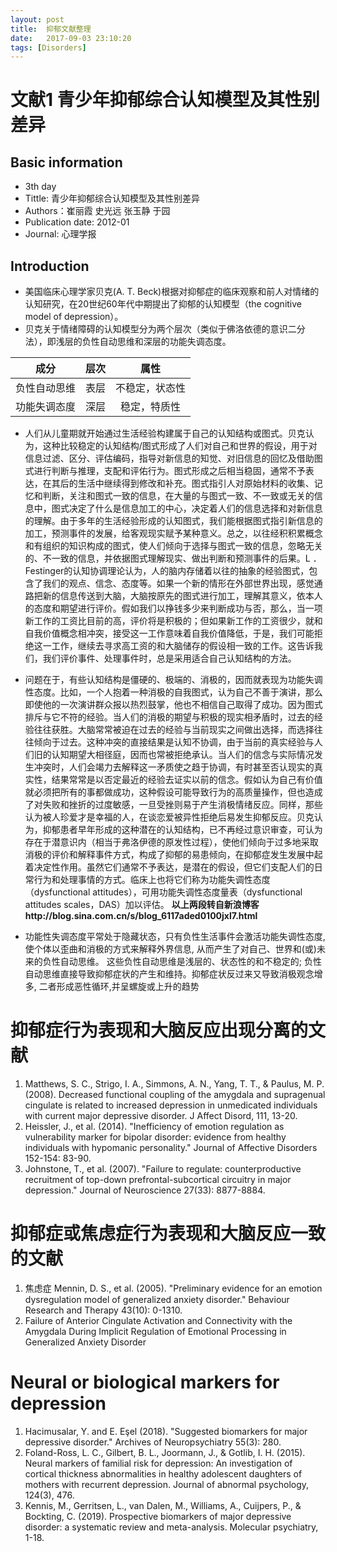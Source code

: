 ```yaml
---
layout: post
title:  抑郁文献整理
date:   2017-09-03 23:10:20
tags: [Disorders]
---
```


# 文献1 青少年抑郁综合认知模型及其性别差异

## Basic information
* 3th day
* Tittle: 青少年抑郁综合认知模型及其性别差异
* Authors：崔丽霞 史光远 张玉静 于园
* Publication date: 2012-01
* Journal: 心理学报

## Introduction

* 美国临床心理学家贝克(A. T. Beck)根据对抑郁症的临床观察和前人对情绪的认知研究，在20世纪60年代中期提出了抑郁的认知模型（the cognitive model of depression）。
* 贝克关于情绪障碍的认知模型分为两个层次（类似于佛洛依德的意识二分法），即浅层的负性自动思维和深层的功能失调态度。

| 成分         | 层次 |      属性    |
| ------------ | ----:|:-----------:|
| 负性自动思维 | 表层 | 不稳定，状态性 |
| 功能失调态度 | 深层 |  稳定，特质性  |

* 人们从儿童期就开始通过生活经验构建属于自己的认知结构或图式。贝克认为，这种比较稳定的认知结构/图式形成了人们对自己和世界的假设，用于对信息过滤、区分、评估编码，指导对新信息的知觉、对旧信息的回忆及借助图式进行判断与推理，支配和评佑行为。图式形成之后相当稳固，通常不予表达，在其后的生活中继续得到修改和补充。图式指引人对原始材料的收集、记忆和判断，关注和图式一致的信息，在大量的与图式一致、不一致或无关的信息中，图式决定了什么是信息加工的中心，决定着人们的信息选择和对新信息的理解。由于多年的生活经验形成的认知图式，我们能根据图式指引新信息的加工，预测事件的发展，给客观现实赋予某种意义。总之，以往经积积累概念和有组织的知识构成的图式，使人们倾向于选择与图式一致的信息，忽略无关的、不一致的信息，并依据图式理解现实、做出判断和预测事件的后果。L ．Festinger的认知协调理论认为，人的脑内存储着以往的抽象的经验图式，包含了我们的观点、信念、态度等。如果一个新的情形在外部世界出现，感觉通路把新的信息传送到大脑，大脑按原先的图式进行加工，理解其意义，依本人的态度和期望进行评价。假如我们以挣钱多少来判断成功与否，那么，当一项新工作的工资比目前的高，评价将是积极的；但如果新工作的工资很少，就和自我价值概念相冲突，接受这一工作意味着自我价值降低，于是，我们可能拒绝这一工作，继续去寻求高工资的和大脑储存的假设相一致的工作。这告诉我们，我们评价事件、处理事件时，总是采用适合自己认知结构的方法。
*  问题在于，有些认知结构是僵硬的、极端的、消极的，因而就表现为功能失调性态度。比如，一个人抱着一种消极的自我图式，认为自己不善于演讲，那么即使他的一次演讲群众报以热烈鼓掌，他也不相信自己取得了成功。因为图式排斥与它不符的经验。当人们的消极的期望与积极的现实相矛盾时，过去的经验往往获胜。大脑常常被迫在过去的经验与当前现实之间做出选择，而选择往往倾向于过去。这种冲突的直接结果是认知不协调，由于当前的真实经验与人们旧的认知期望大相径庭，因而也常被拒绝承认。当人们的信念与实际情况发生冲突时，人们会竭力去解释这一矛质使之趋于协调，有时甚至否认现实的真实性，结果常常是以否定最近的经验去证实以前的信念。假如认为自己有价值就必须把所有的事都做成功，这种假设可能导致行为的高质量操作，但也造成了对失败和挫折的过度敏感，一旦受挫则易于产生消极情绪反应。同样，那些认为被人珍爱才是幸福的人，在谈恋爱被异性拒绝后易发生抑郁反应。贝克认为，抑郁患者早年形成的这种潜在的认知结构，已不再经过意识审查，可认为存在于潜意识内（相当于弗洛伊德的原发性过程），使他们倾向于过多地采取消极的评价和解释事件方式，构成了抑郁的易患倾向，在抑郁症发生发展中起着决定性作用。虽然它们通常不予表达，是潜在的假设，但它们支配人们的日常行为和处理事情的方式。临床上也将它们称为功能失调性态度（dysfunctional attitudes），可用功能失调性态度量表（dysfunctional attitudes scales，DAS）加以评估。
**以上两段转自新浪博客http://blog.sina.com.cn/s/blog_6117aded0100jxl7.html**

* 功能性失调态度平常处于隐藏状态，只有负性生活事件会激活功能失调性态度, 使个体以歪曲和消极的方式来解释外界信息, 从而产生了对自己、世界和(或)未来的负性自动思维。 这些负性自动思维是浅层的、状态性的和不稳定的; 负性自动思维直接导致抑郁症状的产生和维持。抑郁症状反过来又导致消极观念增多, 二者形成恶性循环,并呈螺旋或上升的趋势

# 抑郁症行为表现和大脑反应出现分离的文献

1. Matthews, S. C., Strigo, I. A., Simmons, A. N., Yang, T. T., &
Paulus, M. P. (2008). Decreased functional coupling of the
amygdala and supragenual cingulate is related to increased
depression in unmedicated individuals with current major
depressive disorder. J Affect Disord, 111, 13-20. 
2. Heissler, J., et al. (2014). "Inefficiency of emotion regulation as vulnerability marker for bipolar disorder: evidence from healthy individuals with hypomanic personality." Journal of Affective Disorders 152-154: 83-90.
3. Johnstone, T., et al. (2007). "Failure to regulate: counterproductive recruitment of top-down prefrontal-subcortical circuitry in major depression." Journal of Neuroscience 27(33): 8877-8884.

# 抑郁症或焦虑症行为表现和大脑反应一致的文献

1. 焦虑症 Mennin, D. S., et al. (2005). "Preliminary evidence for an emotion dysregulation model of generalized anxiety disorder." Behaviour Research and Therapy 43(10): 0-1310.
2. Failure of Anterior Cingulate Activation and Connectivity with
the Amygdala During Implicit Regulation of Emotional
Processing in Generalized Anxiety Disorder

# Neural or biological markers for depression

1. Hacimusalar, Y. and E. Eşel (2018). "Suggested biomarkers for major depressive disorder." Archives of Neuropsychiatry 55(3): 280.
2. Foland-Ross, L. C., Gilbert, B. L., Joormann, J., & Gotlib, I. H. (2015). Neural markers of familial risk for depression: An investigation of cortical thickness abnormalities in healthy adolescent daughters of mothers with recurrent depression. Journal of abnormal psychology, 124(3), 476.
3. Kennis, M., Gerritsen, L., van Dalen, M., Williams, A., Cuijpers, P., & Bockting, C. (2019). Prospective biomarkers of major depressive disorder: a systematic review and meta-analysis. Molecular psychiatry, 1-18.